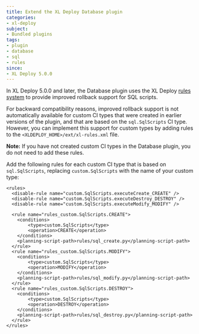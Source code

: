 ```yaml
---
title: Extend the XL Deploy Database plugin
categories:
- xl-deploy
subject:
- Bundled plugins
tags:
- plugin
- database
- sql
- rules
since:
- XL Deploy 5.0.0
---
```


In XL Deploy 5.0.0 and later, the Database plugin uses the XL Deploy [rules system](/xl-deploy/concept/getting-started-with-xl-deploy-rules.html) to provide improved rollback support for SQL scripts.

For backward compatibility reasons, improved rollback support is not automatically available for custom CI types that were created in earlier versions of the plugin, and that are based on the `sql.SqlScripts` CI type. However, you can implement this support for custom types by adding rules to the `<XLDEPLOY_HOME>/ext/xl-rules.xml` file.

**Note:** If you have not created custom CI types in the Database plugin, you do not need to add these rules.

Add the following rules for each custom CI type that is based on `sql.SqlScripts`, replacing `custom.SqlScripts` with the name of your custom type:

    <rules>
      <disable-rule name="custom.SqlScripts.executeCreate_CREATE" />
      <disable-rule name="custom.SqlScripts.executeDestroy_DESTROY" />
      <disable-rule name="custom.SqlScripts.executeModify_MODIFY" />

      <rule name="rules_custom.SqlScripts.CREATE">
        <conditions>
            <type>custom.SqlScripts</type>
            <operation>CREATE</operation>
        </conditions>
        <planning-script-path>rules/sql_create.py</planning-script-path>
      </rule>
      <rule name="rules_custom.SqlScripts.MODIFY">
        <conditions>
            <type>custom.SqlScripts</type>
            <operation>MODIFY</operation>
        </conditions>
        <planning-script-path>rules/sql_modify.py</planning-script-path>
      </rule>
      <rule name="rules_custom.SqlScripts.DESTROY">
        <conditions>
            <type>custom.SqlScripts</type>
            <operation>DESTROY</operation>
        </conditions>
        <planning-script-path>rules/sql_destroy.py</planning-script-path>
      </rule>
    </rules>

